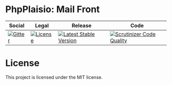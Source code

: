 # PhpPlaisio: Mail Front

<table>
<thead>
<tr>
<th>Social</th>
<th>Legal</th>
<th>Release</th>
<th>Code</th>
</tr>
</thead>
<tbody>
<tr>
<td>
<a href="https://gitter.im/PhpPlaisio/PhpPlaisio"><img src="https://badges.gitter.im/PhpPlaisio/PhpPlaisio.svg" alt="Gitter"/></a>
</td>
<td>
<a href="https://packagist.org/packages/plaisio/mail-front"><img src="https://poser.pugx.org/plaisio/mail-front/license" alt="License"/></a>
</td>
<td>
<a href="https://packagist.org/packages/plaisio/mail-front"><img src="https://poser.pugx.org/plaisio/mail-front/v/stable" alt="Latest Stable Version"/></a>
</td>
<td>
<a href="https:///scrutinizer-ci.com/g/PhpPlaisio/mail-front/?branch=master"><img src="https://scrutinizer-ci.com/g/PhpPlaisio/mail-front/badges/quality-score.png?b=master" alt="Scrutinizer Code Quality"/></a>
</td>
</tr>
</tbody>
</table>

# License

This project is licensed under the MIT license.
